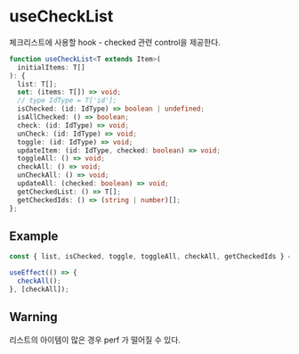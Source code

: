 # useCheckList

체크리스트에 사용할 hook - checked 관련 control을 제공한다.

```ts
function useCheckList<T extends Item>(
  initialItems: T[]
): {
  list: T[];
  set: (items: T[]) => void;
  // type IdType = T['id'];
  isChecked: (id: IdType) => boolean | undefined;
  isAllChecked: () => boolean;
  check: (id: IdType) => void;
  unCheck: (id: IdType) => void;
  toggle: (id: IdType) => void;
  updateItem: (id: IdType, checked: boolean) => void;
  toggleAll: () => void;
  checkAll: () => void;
  unCheckAll: () => void;
  updateAll: (checked: boolean) => void;
  getCheckedList: () => T[];
  getCheckedIds: () => (string | number)[];
};
```

## Example

```ts
const { list, isChecked, toggle, toggleAll, checkAll, getCheckedIds } = useCheckList(shopList);

useEffect(() => {
  checkAll();
}, [checkAll]);
```

## Warning

리스트의 아이템이 많은 경우 perf 가 떨어질 수 있다.
